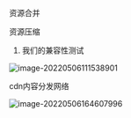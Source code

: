 资源合并

资源压缩

1. 我们的兼容性测试

![image-20220506111538901](https://mqc-img.oss-cn-shanghai.aliyuncs.com/img/image-20220506111538901.png)

cdn内容分发网络

![image-20220506164607996](https://mqc-img.oss-cn-shanghai.aliyuncs.com/img/image-20220506164607996.png)